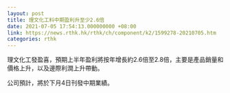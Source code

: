 ```yaml
---
layout: post
title: 理文化工料中期盈利升至少2.6倍
date: 2021-07-05 17:54:13.000000000 +08:00
link: https://news.rthk.hk/rthk/ch/component/k2/1599278-20210705.htm
categories: rthk
---
```


理文化工發盈喜，預期上半年盈利將按年增長約2.6倍至2.8倍，主要是產品銷量和價格上升，以及邊際利潤上升帶動。

公司預計，將於下月4日刊發中期業績。
